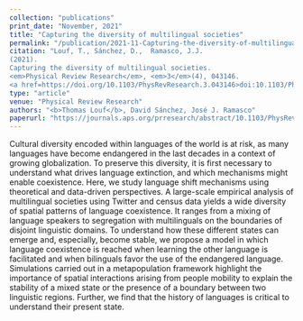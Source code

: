 ```yaml
---
collection: "publications"
print_date: "November, 2021"
title: "Capturing the diversity of multilingual societies"
permalink: "/publication/2021-11-Capturing-the-diversity-of-multilingual-societies"
citation: "Louf, T., Sánchez, D.,  Ramasco, J.J.
(2021).
Capturing the diversity of multilingual societies.
<em>Physical Review Research</em>, <em>3</em>(4), 043146.
<a href=https://doi.org/10.1103/PhysRevResearch.3.043146>doi:10.1103/PhysRevResearch.3.043146</a>"
type: "article"
venue: "Physical Review Research"
authors: "<b>Thomas Louf</b>, David Sánchez, José J. Ramasco"
paperurl: "https://journals.aps.org/prresearch/abstract/10.1103/PhysRevResearch.3.043146"
---
```

Cultural diversity encoded within languages of the world is at risk, as many languages have become endangered in the last decades in a context of growing globalization. To preserve this diversity, it is first necessary to understand what drives language extinction, and which mechanisms might enable coexistence. Here, we study language shift mechanisms using theoretical and data-driven perspectives. A large-scale empirical analysis of multilingual societies using Twitter and census data yields a wide diversity of spatial patterns of language coexistence. It ranges from a mixing of language speakers to segregation with multilinguals on the boundaries of disjoint linguistic domains. To understand how these different states can emerge and, especially, become stable, we propose a model in which language coexistence is reached when learning the other language is facilitated and when bilinguals favor the use of the endangered language. Simulations carried out in a metapopulation framework highlight the importance of spatial interactions arising from people mobility to explain the stability of a mixed state or the presence of a boundary between two linguistic regions. Further, we find that the history of languages is critical to understand their present state.